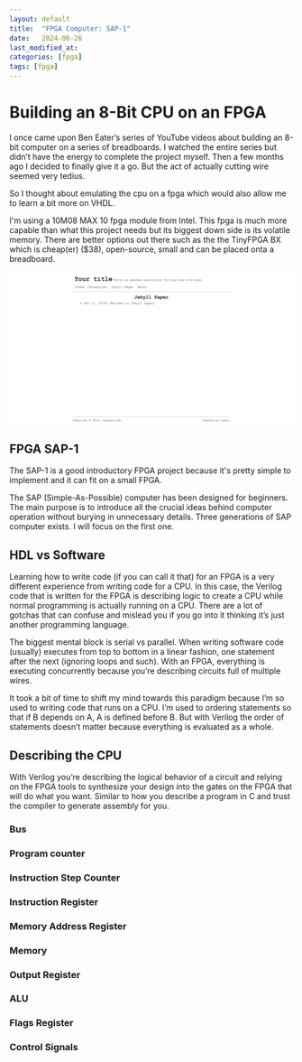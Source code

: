 ```yaml
---
layout: default
title:  "FPGA Computer: SAP-1"
date:   2024-06-26
last_modified_at: 
categories: [fpga]
tags: [fpga]
---
```


# Building an 8-Bit CPU on an FPGA

I once came upon Ben Eater’s series of YouTube videos about building an 8-bit computer on a series of breadboards. I watched the entire series but didn’t have the energy to complete the project myself. Then a few months ago I decided to finally give it a go. But the act of actually cutting wire seemed very tedius. 

So I thought about emulating the cpu on a fpga which would also allow me to learn a bit more on VHDL.  

I'm using a 10M08 MAX 10 fpga module from Intel. This fpga is much more capable than what this project needs but its biggest down side is its volatile memory. There are better options out there such as the the TinyFPGA BX which is cheap(er) ($38), open-source, small and can be placed onta a breadboard. 


![Tux, the Linux mascot](assets\images\category-screenshot.png)

## FPGA SAP-1

The SAP-1 is a good introductory FPGA project because it's pretty simple to implement and it can fit on a small FPGA.

The SAP (Simple-As-Possible) computer has been designed for beginners. The main purpose is to introduce all the crucial ideas behind computer operation without burying in unnecessary details. Three generations of SAP computer exists. I will focus on the first one. 

## HDL vs Software

Learning how to write code (if you can call it that) for an FPGA is a very different experience from writing code for a CPU. In this case, the Verilog code that is written for the FPGA is describing logic to create a CPU while normal programming is actually running on a CPU. There are a lot of gotchas that can confuse and mislead you if you go into it thinking it’s just another programming language.

The biggest mental block is serial vs parallel. When writing software code (usually) executes from top to bottom in a linear fashion, one statement after the next (ignoring loops and such). With an FPGA, everything is executing concurrently because you’re describing circuits full of multiple wires.

It took a bit of time to shift my mind towards this paradigm because I’m so used to writing code that runs on a CPU. I’m used to ordering statements so that if B depends on A, A is defined before B. But with Verilog the order of statements doesn’t matter because everything is evaluated as a whole.

## Describing the CPU

With Verilog you’re describing the logical behavior of a circuit and relying on the FPGA tools to synthesize your design into the gates on the FPGA that will do what you want. Similar to how you describe a program in C and trust the compiler to generate assembly for you.

### Bus 


### Program counter


### Instruction Step Counter


### Instruction Register 


### Memory Address Register


### Memory


### Output Register


### ALU


### Flags Register


### Control Signals